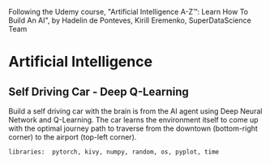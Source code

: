 Following the Udemy course, "Artificial Intelligence A-Z™: Learn How To Build An AI", by Hadelin de Ponteves, Kirill Eremenko, SuperDataScience Team

# Artificial Intelligence
## Self Driving Car - Deep Q-Learning
Build a self driving car with the brain is from the AI agent using Deep Neural Network and Q-Learning. The car learns the environment itself to come up with the optimal journey path to traverse from the downtown (bottom-right corner) to the airport (top-left corner).

    libraries:  pytorch, kivy, numpy, random, os, pyplot, time
